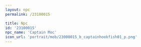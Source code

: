 ```yaml
---
layout: npc
permalink: /23100015

title: Npc
id: '23100015'
npc_name: 'Captain Moc'
icon_url: 'portrait/mob/23000015_b_captainhookfish01_p.png'
---
```

